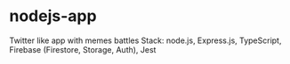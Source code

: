 # nodejs-app
Twitter like app with memes battles
Stack: node.js, Express.js, TypeScript, Firebase (Firestore, Storage, Auth), Jest
